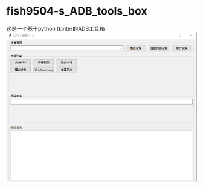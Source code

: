 # fish9504-s_ADB_tools_box 
这是一个基于python tkinter的ADB工具箱
![图片alt](https://github.com/fish9604/fish9504-s_ADB_tools_box/blob/main/%E9%A1%B9%E7%9B%AE%E6%88%AA%E5%9B%BE.png "项目展示")
